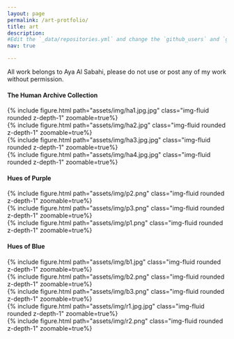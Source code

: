 ```yaml
---
layout: page
permalink: /art-protfolio/
title: art
description: 
#Edit the `_data/repositories.yml` and change the `github_users` and `github_repos` lists to include your own GitHub profile and repositories.
nav: true

---
```

All work belongs to Aya Al Sabahi, please do not use or post any of my work without permission.

#### The Human Archive Collection
<div class="row mt-3">
    <div class="col-sm mt-3 mt-md-0">
        {% include figure.html path="assets/img/ha1.jpg.jpg" class="img-fluid rounded z-depth-1" zoomable=true%}
    </div>
    <div class="col-sm mt-3 mt-md-0">
        {% include figure.html path="assets/img/ha2.jpg" class="img-fluid rounded z-depth-1" zoomable=true%}
    </div>
    <div class="col-sm mt-3 mt-md-0">
        {% include figure.html path="assets/img/ha3.jpg.jpg" class="img-fluid rounded z-depth-1" zoomable=true%}
    </div>
    <div class="col-sm mt-3 mt-md-0">
        {% include figure.html path="assets/img/ha4.jpg.jpg" class="img-fluid rounded z-depth-1" zoomable=true%}
    </div>
</div>



#### Hues of Purple


<div class="row mt-3">
<div class="col-sm mt-3 mt-md-0">
        {% include figure.html path="assets/img/p2.png" class="img-fluid rounded z-depth-1" zoomable=true%}
    </div>
    <div class="col-sm mt-3 mt-md-0">
        {% include figure.html path="assets/img/p3.png" class="img-fluid rounded z-depth-1" zoomable=true%}
    </div>
    <div class="col-sm mt-3 mt-md-0">
        {% include figure.html path="assets/img/p1.png" class="img-fluid rounded z-depth-1" zoomable=true%}
    </div>
</div>

   
#### Hues of Blue

<div class="row mt-3">
    <div class="col-sm mt-3 mt-md-0">
        {% include figure.html path="assets/img/b1.jpg" class="img-fluid rounded z-depth-1" zoomable=true%}
    </div>
    <div class="col-sm mt-3 mt-md-0">
        {% include figure.html path="assets/img/b2.png" class="img-fluid rounded z-depth-1" zoomable=true%}
    </div>
    <div class="col-sm mt-3 mt-md-0">
        {% include figure.html path="assets/img/b3.png" class="img-fluid rounded z-depth-1" zoomable=true%}
    </div>
</div>

<div class="row mt-3">
<div class="col-sm mt-3 mt-md-0">
        {% include figure.html path="assets/img/r1.jpg.jpg" class="img-fluid rounded z-depth-1" zoomable=true%}
    </div>
    <div class="col-sm mt-3 mt-md-0">
        {% include figure.html path="assets/img/r2.png" class="img-fluid rounded z-depth-1" zoomable=true%}
    </div>
</div>


